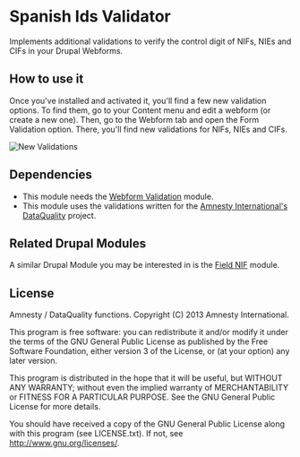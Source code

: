 Spanish Ids Validator
=====================

Implements additional validations to verify the control digit of NIFs, NIEs and CIFs in your Drupal Webforms.

How to use it
-------------

Once you've installed and activated it, you'll find a few new validation options.
To find them, go to your Content menu and edit a webform (or create a new one).
Then, go to the Webform tab and open the Form Validation option.
There, you'll find new validations for NIFs, NIEs and CIFs.

![New Validations](https://github.com/amnesty/drupal-nif-nie-cif-validator/raw/master/img/new-validations.png "New Validations")

Dependencies
------------

* This module needs the [Webform Validation](https://drupal.org/project/webform_validation) module.
* This module uses the validations written for the [Amnesty International's DataQuality](https://github.com/amnesty/dataquality) project.

Related Drupal Modules
----------------------

A similar Drupal Module you may be interested in is the [Field NIF](https://drupal.org/project/field_nif) module.

License
-------

Amnesty / DataQuality functions. Copyright (C) 2013 Amnesty International.

This program is free software: you can redistribute it and/or modify it under the terms of the GNU General Public License as published by the Free Software Foundation, either version 3 of the License, or (at your option) any later version.

This program is distributed in the hope that it will be useful, but WITHOUT ANY WARRANTY; without even the implied warranty of MERCHANTABILITY or FITNESS FOR A PARTICULAR PURPOSE. See the GNU General Public License for more details.

You should have received a copy of the GNU General Public License along with this program (see LICENSE.txt). If not, see http://www.gnu.org/licenses/.

